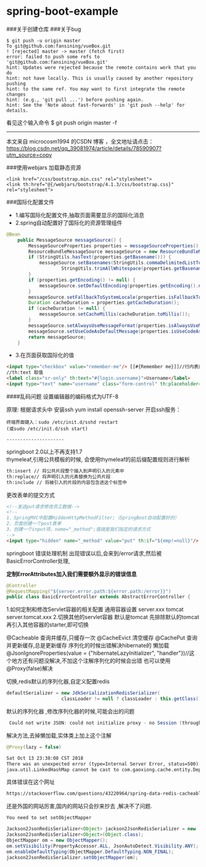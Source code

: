 # spring-boot-example
###关于创建仓库
###关于bug
```
$ git push -u origin master 
To git@github.com:fansining/vueBox.git 
! [rejected] master -> master (fetch first) 
error: failed to push some refs to 'git@github.com:fansining/vueBox.git' 
hint: Updates were rejected because the remote contains work that you do 
hint: not have locally. This is usually caused by another repository pushing 
hint: to the same ref. You may want to first integrate the remote changes 
hint: (e.g., 'git pull ...') before pushing again. 
hint: See the 'Note about fast-forwards' in 'git push --help' for details.
```
看见这个输入命令 $ git push origin master -f

---------------------

本文来自 microcosm1994 的CSDN 博客 ，全文地址请点击：https://blog.csdn.net/qq_39081974/article/details/78590907?utm_source=copy 

###使用webjars 加载静态资源
```
<link href="/css/bootstrap.min.css" rel="stylesheet">
<link th:href="@{/webjars/bootstrap/4.1.3/css/bootstrap.css}" rel="stylesheet">
 ```      
###国际化配置文件
* 1.编写国际化配置文件,抽取页面需要显示的国际化消息
* 2.spring自动配置好了国际化的资源管理组件
```java
@Bean
	public MessageSource messageSource() {
		MessageSourceProperties properties = messageSourceProperties();
		ResourceBundleMessageSource messageSource = new ResourceBundleMessageSource();
		if (StringUtils.hasText(properties.getBasename())) {
			messageSource.setBasenames(StringUtils.commaDelimitedListToStringArray(
					StringUtils.trimAllWhitespace(properties.getBasename())));
		}
		if (properties.getEncoding() != null) {
			messageSource.setDefaultEncoding(properties.getEncoding().name());
		}
		messageSource.setFallbackToSystemLocale(properties.isFallbackToSystemLocale());
		Duration cacheDuration = properties.getCacheDuration();
		if (cacheDuration != null) {
			messageSource.setCacheMillis(cacheDuration.toMillis());
		}
		messageSource.setAlwaysUseMessageFormat(properties.isAlwaysUseMessageFormat());
		messageSource.setUseCodeAsDefaultMessage(properties.isUseCodeAsDefaultMessage());
		return messageSource;
	}
```
* 3.在页面获取国际化的值
```html
<input type="checkbox" value="remember-me"/> [[#{Remember me}]]//行内表达式
//th:text 取值
<label class="sr-only" th:text="#{login.username}">Username</label>
<input type="text" name="username" class="form-control" th:placeholder="#{login.username}" required="" autofocus="">

```
####乱码问题
设置编辑器的编码格式为UTF-8

原理:
    根据请求头中 
    安装ssh
    yum install openssh-server
    开启ssh服务：
    
    终端界面键入：sudo /etc/init.d/sshd restart
    (或sudo /etc/init.d/ssh start)
    
    ---------------------
springboot 2.0以上不再支持1.7    
thymeleaf,引用公共模板的时候, 会使用thymeleaf的前后缀配置规则进行解析
```html
th:insert // 将公共片段整个插入到声明引入的元素中
th:replace// 将声明引入的元素替换为公共片段
th:include // 将被引入的片段的内容包含进这个标签中

```
更改表单的提交方式
```html
<!--发送put请求修改员工数据-->
<!--
1、SpringMVC中配置HiddenHttpMethodFilter;（SpringBoot自动配置好的）
2、页面创建一个post表单
3、创建一个input项，name="_method";值就是我们指定的请求方式
-->
<input type="hidden" name="_method" value="put" th:if="${emp!=null}"/>
```
springboot 错误处理机制
出现错误以后,会来到/error请求,然后被BasicErrorController处理,

**定制ErrorAttributes加入我们需要额外显示的错误信息**
```java
@Controller
@RequestMapping("${server.error.path:${error.path:/error}}")
public class BasicErrorController extends AbstractErrorController {

```

1.如何定制和修改Servlet容器的相关配置
通用容器设置
server.xxx
tomcat
server.tomcat.xxx
2.切换其他的servlet容器
默认是tomcat
先排除默认的tomcat
再引入其他容器的starter,即可切换 


@Cacheable 查询并缓存,只缓存一次
@CacheEvict 清空缓存
@CachePut 查询并更新缓存,总是更新缓存
序列化的时候出错解决hibernate的 懒加载
@JsonIgnoreProperties(value = {"hibernateLazyInitializer", "handler"})//这个地方还有问题没解决,不加这个注解序列化的时候会出错
也可以使用
@Proxy(false)解决

切换,redis默认的序列化器,自定义配置redis
```java
defaultSerializer = new JdkSerializationRedisSerializer(
					classLoader != null ? classLoader : this.getClass().getClassLoader());
```
默认的序列化器 ,修改序列化器的时候,可能会出的问题
```java
 Could not write JSON: could not initialize proxy - no Session (through reference chain: com.spring.example.entities.Users
```
解决方法,去掉懒加载,实体类上加上这个注解
```java
@Proxy(lazy = false)
```
```html
Sat Oct 13 23:38:08 CST 2018
There was an unexpected error (type=Internal Server Error, status=500).
java.util.LinkedHashMap cannot be cast to com.gaoxiong.cache.entity.Department
```
具体错误在这个网址
```html
https://stackoverflow.com/questions/43220964/spring-data-redis-cacheable-java-lang-classcastexception-java-util-hashmap-can/49000379#comment73517832_43222354
```
还是外国的网站厉害,国内的网站只会抄来抄去 ,解决不了问题.
```java
You need to set setObjectMapper

Jackson2JsonRedisSerializer<Object> jackson2JsonRedisSerializer = new 
Jackson2JsonRedisSerializer<Object>(Object.class);
ObjectMapper om = new ObjectMapper();
om.setVisibility(PropertyAccessor.ALL, JsonAutoDetect.Visibility.ANY);
om.enableDefaultTyping(ObjectMapper.DefaultTyping.NON_FINAL);
jackson2JsonRedisSerializer.setObjectMapper(om);
```